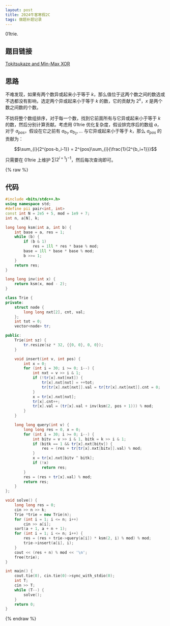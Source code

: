 ```yaml
---
layout: post
title: 2024牛客寒假2C
tags: 做题补题记录
---
```


01trie.

## 题目链接

[Tokitsukaze and Min-Max XOR](https://ac.nowcoder.com/acm/contest/67742/C)

## 思路

不难发现，如果有两个数异或起来小于等于 $k$，那么值位于这两个数之间的数选或不选都没有影响，选定两个异或起来小于等于 $k$ 的数，它的贡献为 $2^x$，$x$ 是两个数之间数的个数。

不妨将整个数组排序，对于每一个数，找到它前面所有与它异或起来小于等于 $k$ 的数，然后分别计算贡献。考虑用 01trie 优化复杂度，假设排完序后的数组 $a$，对于 $a_{pos}$，假设在它之前有 $a_{b_1},a_{b_2},...$ 与它异或起来小于等于 $k$，那么 $a_{pos}$ 的贡献为：

$$\sum_{i}{2^{pos-b_i-1}} = 2^{pos}\sum_{i}{\frac{1}{2^{b_i+1}}}$$

只需要在 01trie 上维护 $\sum{({2^{i+1}})^{-1}}$，然后每次查询即可。

{% raw %}

## 代码

```cpp
#include <bits/stdc++.h>
using namespace std;
#define pii pair<int, int>
const int N = 2e5 + 5, mod = 1e9 + 7;
int n, a[N], k;

long long ksm(int a, int b) {
    int base = a, res = 1;
    while (b) {
        if (b & 1)
            res = 1ll * res * base % mod;
        base = 1ll * base * base % mod;
        b >>= 1;
    }
    return res;
}

long long inv(int x) {
    return ksm(x, mod - 2);
}

class Trie {
private:
    struct node {
        long long nxt[2], cnt, val;
    };
    int tot = 0;
    vector<node> tr;

public:
    Trie(int sz) {
        tr.resize(sz * 32, {{0, 0}, 0, 0});
    }

    void insert(int v, int pos) {
        int x = 0;
        for (int i = 30; i >= 0; i--) {
            int nxt = v >> i & 1;
            if (!tr[x].nxt[nxt]) {
                tr[x].nxt[nxt] = ++tot;
                tr[tr[x].nxt[nxt]].val = tr[tr[x].nxt[nxt]].cnt = 0;
            }
            x = tr[x].nxt[nxt];
            tr[x].cnt++;
            tr[x].val = (tr[x].val + inv(ksm(2, pos + 1))) % mod;
        }
    }

    long long query(int v) {
        long long res = 0, x = 0;
        for (int i = 30; i >= 0; i--) {
            int bitv = v >> i & 1, bitk = k >> i & 1;
            if (bitk == 1 && tr[x].nxt[bitv]) {
                res = (res + tr[tr[x].nxt[bitv]].val) % mod;
            }
            x = tr[x].nxt[bitv ^ bitk];
            if (!x)
                return res;
        }
        res = (res + tr[x].val) % mod;
        return res;
    }
};

void solve() {
    long long res = 0;
    cin >> n >> k;
    Trie *trie = new Trie(n);
    for (int i = 1; i <= n; i++)
        cin >> a[i];
    sort(a + 1, a + n + 1);
    for (int i = 1; i <= n; i++) {
        res = (res + trie->query(a[i]) * ksm(2, i) % mod) % mod;
        trie->insert(a[i], i);
    }
    cout << (res + n) % mod << '\n';
    free(trie);
}

int main() {
    cout.tie(0), cin.tie(0)->sync_with_stdio(0);
    int T;
    cin >> T;
    while (T--) {
        solve();
    }
    return 0;
}
```

{% endraw %}
